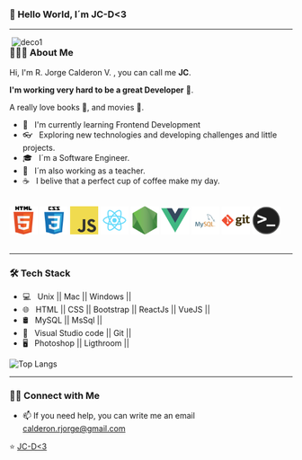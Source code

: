 ### 👋 Hello World,  I´m JC-D<3
<hr>
<img align="right" alt="deco1" src="#" width="500"/>

<h3> 👨🏻‍💻 About Me </h3>

Hi, I'm R. Jorge Calderon V. , you can call me **JC**. 

**I'm working very hard to be a great Developer** 🧐. 

A really love books 📕, and movies 🎥.

- 🔭 &nbsp; I'm currently learning Frontend Development
- 👓 &nbsp; Exploring new technologies and developing challenges and little projects.
- 🎓 &nbsp; I´m a Software Engineer.
- 💼 &nbsp; I´m also working as a teacher.
- ☕ &nbsp; I belive that a perfect cup of coffee make my day. 


<br>
<code><img height="50" src="https://raw.githubusercontent.com/github/explore/80688e429a7d4ef2fca1e82350fe8e3517d3494d/topics/html/html.png"></code>
<code><img height="50" src="https://raw.githubusercontent.com/github/explore/80688e429a7d4ef2fca1e82350fe8e3517d3494d/topics/css/css.png"></code>
<code><img height="50" src="https://raw.githubusercontent.com/github/explore/80688e429a7d4ef2fca1e82350fe8e3517d3494d/topics/javascript/javascript.png"></code>
<code><img height="50" src="https://raw.githubusercontent.com/github/explore/80688e429a7d4ef2fca1e82350fe8e3517d3494d/topics/react/react.png"></code>
<code><img height="50" src="https://raw.githubusercontent.com/github/explore/80688e429a7d4ef2fca1e82350fe8e3517d3494d/topics/nodejs/nodejs.png"></code>
<code><img height="50" src="https://raw.githubusercontent.com/github/explore/80688e429a7d4ef2fca1e82350fe8e3517d3494d/topics/vue/vue.png"></code>
<code><img height="50" src="https://raw.githubusercontent.com/github/explore/80688e429a7d4ef2fca1e82350fe8e3517d3494d/topics/mysql/mysql.png"></code>
<code><img height="50" src="https://raw.githubusercontent.com/github/explore/80688e429a7d4ef2fca1e82350fe8e3517d3494d/topics/git/git.png"></code>
<code><img height="50" src="https://raw.githubusercontent.com/github/explore/80688e429a7d4ef2fca1e82350fe8e3517d3494d/topics/terminal/terminal.png"></code>
<br>
<br>
<hr>
<h3>🛠 Tech Stack</h3>

- 💻 &nbsp; Unix || Mac || Windows ||
- 🌐 &nbsp; HTML || CSS || Bootstrap || ReactJs || VueJS ||
- 🛢 &nbsp; MySQL || MsSql || 
- 🔧 &nbsp; Visual Studio code  || Git || 
- 🖥 &nbsp; Photoshop || Ligthroom || 


![Top Langs](https://github-readme-stats.vercel.app/api/top-langs/?username=JC-d3v&layout=compact)

<hr>
<h3> 🤝🏻 Connect with Me </h3>

- 📫 If you need help, you can write me an email [calderon.rjorge@gmail.com](mailto:calderon.rjorge@gmail.com)

⭐️ [JC-D<3 ](https://github.com/JC-d3v)
<!---
JC-d3v/JC-d3v is a ✨ special ✨ repository because its `README.md` (this file) appears on your GitHub profile.
You can click the Preview link to take a look at your changes.
--->
